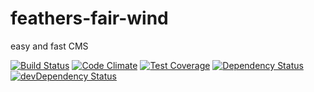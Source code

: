# feathers-fair-wind
easy and fast CMS

[![Build Status](https://travis-ci.org/ser-di/eathers-fair-wind.svg?branch=master)](https://travis-ci.org/ser-di/eathers-fair-wind)
[![Code Climate](https://codeclimate.com/github/ser-di/eathers-fair-wind.png)](https://codeclimate.com/github/ser-di/eathers-fair-wind)
[![Test Coverage](https://codeclimate.com/github/ser-di/eathers-fair-wind/badges/coverage.svg)](https://codeclimate.com/github/ser-di/eathers-fair-wind/coverage)
[![Dependency Status](https://david-dm.org/ser-di/eathers-fair-wind.svg)](https://david-dm.org/ser-di/eathers-fair-wind)
[![devDependency Status](https://david-dm.org/ser-di/eathers-fair-wind/dev-status.svg)](https://david-dm.org/ser-di/eathers-fair-wind/?type=dev)